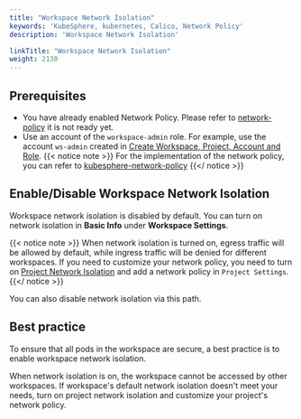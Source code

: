 ```yaml
---
title: "Workspace Network Isolation"
keywords: 'KubeSphere, kubernetes, Calico, Network Policy'
description: 'Workspace Network Isolation'

linkTitle: "Workspace Network Isolation"
weight: 2130
---
```


## Prerequisites

- You have already enabled Network Policy. Please refer to [network-policy](../../pluggable-components/network-policy) it is not ready yet.
- Use an account of the `workspace-admin` role. For example, use the account `ws-admin` created in [Create Workspace, Project, Account and Role](../../quick-start/create-workspace-and-project/).
{{< notice note >}}
For the implementation of the network policy, you can refer to [kubesphere-network-policy](https://github.com/kubesphere/community/blob/master/sig-network/concepts-and-designs/kubesphere-network-policy.md)
{{</ notice >}}

## Enable/Disable Workspace Network Isolation

Workspace network isolation is disabled by default. You can turn on network isolation in **Basic Info** under **Workspace Settings**.

{{< notice note >}}
When network isolation is turned on, egress traffic will be allowed by default, while ingress traffic will be denied for
 different workspaces.
If you need to customize your network policy, you need to turn on [Project Network Isolation](../../project-administration/project-network-isolation) and add a network policy in
 `Project Settings`.
{{</ notice >}}

You can also disable network isolation via this path.

## Best practice

To ensure that all pods in the workspace are secure, a best practice is to enable workspace network isolation.

When network isolation is on, the workspace cannot be accessed by other workspaces. If workspace's default network isolation doesn't meet your needs, 
turn on project network isolation and customize your project's network policy.